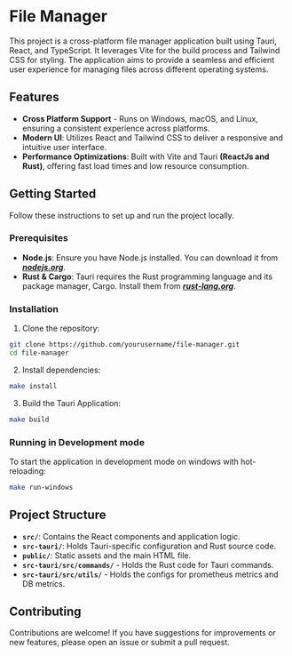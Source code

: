 # File Manager
This project is a cross-platform file manager application built using Tauri, React, and TypeScript. It leverages Vite for the build process and Tailwind CSS for styling. The application aims to provide a seamless and efficient user experience for managing files across different operating systems.

## Features
- **Cross Platform Support** - Runs on Windows, macOS, and Linux, ensuring a consistent experience across platforms.
- **Modern UI**: Utilizes React and Tailwind CSS to deliver a responsive and intuitive user interface.
- **Performance Optimizations**: Built with Vite and Tauri **(ReactJs and Rust)**, offering fast load times and low resource consumption.

## Getting Started
Follow these instructions to set up and run the project locally.

### Prerequisites
- **Node.js**: Ensure you have Node.js installed. You can download it from [***nodejs.org***](https://nodejs.org/).
- **Rust & Cargo**: Tauri requires the Rust programming language and its package manager, Cargo. Install them from [***rust-lang.org***](https://www.rust-lang.org/tools/install).

### Installation
1. Clone the repository:
```bash
git clone https://github.com/yourusername/file-manager.git
cd file-manager
```
2. Install dependencies:
```bash
make install
```
3. Build the Tauri Application:
```bash
make build
```

### Running in Development mode
To start the application in development mode on windows with hot-reloading:
```bash
make run-windows
```

## Project Structure
- **``src/``**: Contains the React components and application logic.
- **``src-tauri/``**: Holds Tauri-specific configuration and Rust source code.
- **``public/``**: Static assets and the main HTML file.
-  **``src-tauri/src/commands/``** - Holds the Rust code for Tauri commands.
- **``src-tauri/src/utils/``** - Holds the configs for prometheus metrics and DB metrics.

## Contributing
Contributions are welcome! If you have suggestions for improvements or new features, please open an issue or submit a pull request.